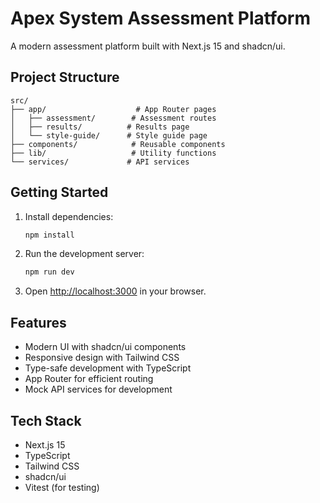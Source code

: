 # Apex System Assessment Platform

A modern assessment platform built with Next.js 15 and shadcn/ui.

## Project Structure

```
src/
├── app/                    # App Router pages
│   ├── assessment/        # Assessment routes
│   ├── results/          # Results page
│   └── style-guide/      # Style guide page
├── components/            # Reusable components
├── lib/                   # Utility functions
└── services/             # API services
```

## Getting Started

1. Install dependencies:

   ```bash
   npm install
   ```

2. Run the development server:

   ```bash
   npm run dev
   ```

3. Open [http://localhost:3000](http://localhost:3000) in your browser.

## Features

- Modern UI with shadcn/ui components
- Responsive design with Tailwind CSS
- Type-safe development with TypeScript
- App Router for efficient routing
- Mock API services for development

## Tech Stack

- Next.js 15
- TypeScript
- Tailwind CSS
- shadcn/ui
- Vitest (for testing)
